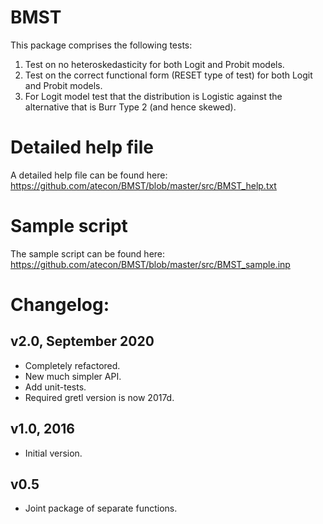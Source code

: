 # BMST
 
This package comprises the following tests:

1) Test on no heteroskedasticity for both Logit and Probit models.
2) Test on the correct functional form (RESET type of test) for both Logit and Probit models.
3) For Logit model test that the distribution is Logistic against the alternative that is Burr Type 2 (and hence skewed).
 
# Detailed help file
A detailed help file can be found here: https://github.com/atecon/BMST/blob/master/src/BMST_help.txt
 
# Sample script
The sample script can be found here: https://github.com/atecon/BMST/blob/master/src/BMST_sample.inp

# Changelog:
## v2.0, September 2020
   + Completely refactored.
   + New much simpler API.
   + Add unit-tests.
   + Required gretl version is now 2017d.

## v1.0, 2016
   + Initial version.

## v0.5
   + Joint package of separate functions.
